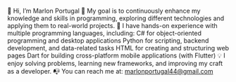 👋 Hi, I’m Marlon Portugal
🎯 My goal is to continuously enhance my knowledge and skills in programming, exploring different technologies and applying them to real-world projects.
🚀 I have hands-on experience with multiple programming languages, including:
    C# for object-oriented programming and desktop applications
    Python for scripting, backend development, and data-related tasks
    HTML for creating and structuring web pages
    Dart for building cross-platform mobile applications (with Flutter)
💡 I enjoy solving problems, learning new frameworks, and improving my craft as a developer.
📭 You can reach me at: marlonportugal44@gmail.com
